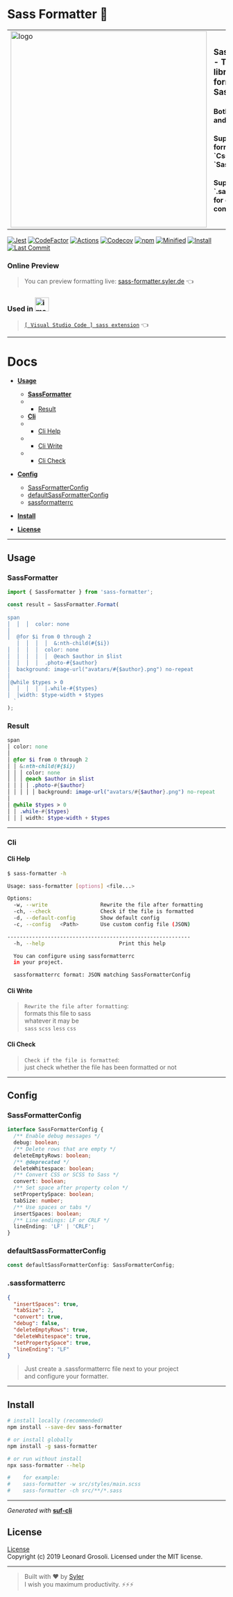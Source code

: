 <h1>
   Sass Formatter 🐍
</h1>

<table>
  <tr>
    <td>
      <img width="452" alt="logo" src="https://github.com/user-attachments/assets/2c675dcf-6db6-4b16-96ce-707ae36f7a3c" />
    </td>
    <td>
      <h3>
        <strong>Sass Formatter</strong> - TypeScript 🚀 library for formatting Sass <br />
        <h4>Both within code and as a CLI</h4> 
        <h4>Supports formatting for [ `Css`, `Scss`, `Sass`, `Less` ]</h4> 
        <h4>Supports `.sassformatterrc` for custom configuration </h4>
      </h3>
    </td>
  </tr>
</table>

<span id="BADGE_GENERATION_MARKER_0"></span>
[![Jest](https://jestjs.io/img/jest-badge.svg)](https://github.com/facebook/jest)
[![CodeFactor](https://www.codefactor.io/repository/github/therealsyler/sass-formatter/badge)](https://www.codefactor.io/repository/github/therealsyler/sass-formatter)
[![Actions](https://github.com/TheRealSyler/sass-formatter/actions/workflows/main.yml/badge.svg)](https://github.com/TheRealSyler/sass-formatter/actions/workflows/main.yml)
[![Codecov](https://codecov.io/gh/TheRealSyler/sass-formatter/branch/master/graph/badge.svg)](https://codecov.io/gh/TheRealSyler/sass-formatter)
[![npm](https://img.shields.io/npm/v/sass-formatter?color=green)](https://www.npmjs.com/package/sass-formatter)
[![Minified](https://img.shields.io/bundlephobia/min/sass-formatter)](https://bundlephobia.com/result?p=sass-formatter)
[![Install](https://badgen.net/packagephobia/install/sass-formatter)](https://packagephobia.now.sh/result?p=sass-formatter)
[![Last Commit](https://img.shields.io/github/last-commit/TheRealSyler/sass-formatter)](https://github.com/TheRealSyler/sass-formatter)

### Online Preview

> You can preview formatting live: [sass-formatter.syler.de](https://sass-formatter.syler.de/) 👈

### Used in <img width="32" alt="image" src="https://github.com/user-attachments/assets/f1ba02eb-aae7-40a1-a3d1-843b0b9bc3d8" />

> [`[ Visual Studio Code ] sass extension`](https://github.com/TheRealSyler/vscode-sass-indented) 👈

---

# Docs

- **[Usage](#usage)**
  - **[SassFormatter](#sassformatter)**
  - - [Result](#result)
  - **[Cli](#Cli)**
  - - [Cli Help](#cli-help)
  - - [Cli Write](#cli-write)
  - - [Cli Check](#cli-check)

- **[Config](#config)**
  - [SassFormatterConfig](#sassformatterconfig)
  - [defaultSassFormatterConfig](#defaultsassformatterconfig)
  - [sassformatterrc](#sassformatterrc)

- **[Install](#install)**
- **[License](#license)**

---

## Usage

### SassFormatter

```typescript
import { SassFormatter } from 'sass-formatter';

const result = SassFormatter.Format(
  `
span
│  │  │  color: none
│
│  @for $i from 0 through 2
   │  │  │  │  &:nth-child(#{$i})
│  │  │  │  color: none
│  │  │  │  │  @each $author in $list
│  │  │  │  .photo-#{$author}
│  background: image-url("avatars/#{$author}.png") no-repeat
│
│@while $types > 0
│  │  │  │  │.while-#{$types}
│  │width: $type-width + $types
  `
);
```

### Result

```sass
span
│ color: none
│
│ @for $i from 0 through 2
│ │ &:nth-child(#{$i})
│ │ │ color: none
│ │ │ @each $author in $list
│ │ │ │ .photo-#{$author}
│ │ │ │ │ background: image-url("avatars/#{$author}.png") no-repeat
│
│ @while $types > 0
│ │ .while-#{$types}
│ │ │ width: $type-width + $types
```

---

### Cli

#### Cli Help

```bash
$ sass-formatter -h

Usage: sass-formatter [options] <file...>

Options:
  -w, --write                 Rewrite the file after formatting
  -ch, --check                Check if the file is formatted
  -d, --default-config        Show default config
  -c, --config   <Path>       Use custom config file (JSON)

-----------------------------------------------------------
  -h, --help                        Print this help

  You can configure using sassformatterrc
  in your project.

  sassformatterrc format: JSON matching SassFormatterConfig

```

#### Cli Write

> `Rewrite the file after formatting`: <br/>
> formats this file to sass <br/>
> whatever it may be <br/>
> `sass` `scss` `less` `css` <br/>

#### Cli Check

> `Check if the file is formatted`: <br/>
> just check whether the file has been formatted or not <br/>

---

## Config

### SassFormatterConfig

```ts
interface SassFormatterConfig {
  /** Enable debug messages */
  debug: boolean;
  /** Delete rows that are empty */
  deleteEmptyRows: boolean;
  /** @deprecated */
  deleteWhitespace: boolean;
  /** Convert CSS or SCSS to Sass */
  convert: boolean;
  /** Set space after property colon */
  setPropertySpace: boolean;
  tabSize: number;
  /** Use spaces or tabs */
  insertSpaces: boolean;
  /** Line endings: LF or CRLF */
  lineEnding: 'LF' | 'CRLF';
}
```

### defaultSassFormatterConfig

```ts
const defaultSassFormatterConfig: SassFormatterConfig;
```

### .sassformatterrc

```json
{
  "insertSpaces": true,
  "tabSize": 2,
  "convert": true,
  "debug": false,
  "deleteEmptyRows": true,
  "deleteWhitespace": true,
  "setPropertySpace": true,
  "lineEnding": "LF"
}
```

> Just create a .sassformatterrc file next to your project <br/>
> and configure your formatter.

---

## Install

```bash
# install locally (recommended)
npm install --save-dev sass-formatter

# or install globally
npm install -g sass-formatter

# or run without install
npx sass-formatter --help

#    for example:
#    sass-formatter -w src/styles/main.scss
#    sass-formatter -ch src/**/*.sass

```

---

_Generated with_ **[suf-cli](https://www.npmjs.com/package/suf-cli)**

## License

[License](LICENSE) <br />
Copyright (c) 2019 Leonard Grosoli. Licensed under the MIT license.

---

> Built with ❤️ by [Syler](https://github.com/TheRealSyler) <br />
> I wish you maximum productivity. ⚡⚡⚡
